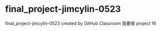 # final_project-jimcylin-0523
final_project-jimcylin-0523 created by GitHub Classroom
我要做 project 16
